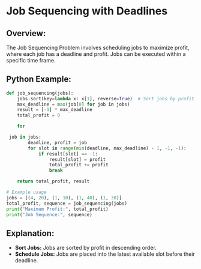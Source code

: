 # **Job Sequencing with Deadlines**

## **Overview:**

The Job Sequencing Problem involves scheduling jobs to maximize profit, where each job has a deadline and profit. Jobs can be executed within a specific time frame.

## **Python Example:**

```python
def job_sequencing(jobs):
    jobs.sort(key=lambda x: x[1], reverse=True)  # Sort jobs by profit
    max_deadline = max(job[0] for job in jobs)
    result = [-1] * max_deadline
    total_profit = 0

    for

 job in jobs:
        deadline, profit = job
        for slot in range(min(deadline, max_deadline) - 1, -1, -1):
            if result[slot] == -1:
                result[slot] = profit
                total_profit += profit
                break

    return total_profit, result

# Example usage
jobs = [(4, 20), (1, 10), (1, 40), (1, 30)]
total_profit, sequence = job_sequencing(jobs)
print("Maximum Profit:", total_profit)
print("Job Sequence:", sequence)
```

## **Explanation:**
- **Sort Jobs:** Jobs are sorted by profit in descending order.
- **Schedule Jobs:** Jobs are placed into the latest available slot before their deadline.

